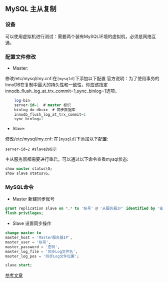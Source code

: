 MySQL 主从复制
--------------------

### 设备

可以使用虚拟机进行测试：需要两个装有MySQL环境的虚拟机，必须是网络互通。

### 配置文件修改

* Master: 

修改/etc/mysql/my.cnf:在`[mysqld]`下添加以下配置
官方说明：为了使用事务的InnoDB在复制中最大的持久性和一致性，你应该指定innodb_flush_log_at_trx_commit=1,sync_binlog=1选项。

```sql
    log-bin
    server-id=1  # master 标识
    binlog-do-db=xx  # 同步数据库
    innodb_flush_log_at_trx_commit=1
    sync_binlog=1
```

* Slave: 

修改/etc/mysql/my.cnf: 在`[mysqld]`下添加以下配置:
    
    server-id=2 #slave的标示

主从服务器都需要进行重启，可以通过以下命令查看mysql状态:

```sql    
show master status\G;
show slave status\G;
```

### MySQL命令

* Master 新建同步账号

```sql
grant replication slave on *.* to '帐号' @ '从服务器IP' identified by '密码';  
flush privileges; 
```

* Slave 设置同步操作

```sql
change master to  
master_host = 'Master服务器IP',  
master_user = '帐号',  
master_password = '密码',  
master_log_file = '同步Log文件名',  
master_log_pos = '同步Log文件位置';  

slave start;  
```

[参考文章](http://blog.chinaunix.net/uid-26610882-id-4083396.html)
